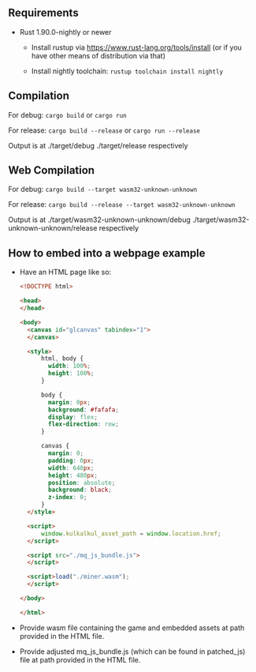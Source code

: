 ## Requirements

- Rust 1.90.0-nightly or newer

  - Install rustup via https://www.rust-lang.org/tools/install
    (or if you have other means of distribution via that)

  - Install nightly toolchain:
    ``rustup toolchain install nightly``

## Compilation
For debug:
``cargo build`` or ``cargo run``

For release:
``cargo build --release`` or ``cargo run --release``

Output is at ./target/debug ./target/release respectively

## Web Compilation
For debug:
``cargo build --target wasm32-unknown-unknown``

For release:
``cargo build --release --target wasm32-unknown-unknown``

Output is at ./target/wasm32-unknown-unknown/debug ./target/wasm32-unknown-unknown/release respectively

## How to embed into a webpage example

- Have an HTML page like so:
  ```html
  <!DOCTYPE html>

  <head>
  </head>

  <body>
  	<canvas id="glcanvas" tabindex="1">
  	</canvas>

  	<style>
  		html, body {
  		  width: 100%;
  		  height: 100%;
  		}

  		body {
  		  margin: 0px;
  		  background: #fafafa;
  		  display: flex;
  		  flex-direction: row;
  		}

  		canvas {
  		  margin: 0;
  		  padding: 0px;
  		  width: 640px;
  		  height: 480px;
  		  position: absolute;
  		  background: black;
  		  z-index: 0;
  		}
  	</style>

  	<script>
  		window.kulkalkul_asset_path = window.location.href;
  	</script>

  	<script src="./mq_js_bundle.js">
  	</script>

  	<script>load("./miner.wasm");
  	</script>

  </body>

  </html>
  ```

- Provide wasm file containing the game and embedded assets at path provided in the HTML file.
- Provide adjusted mq_js_bundle.js (which can be found in patched_js) file at path provided in the HTML file.
